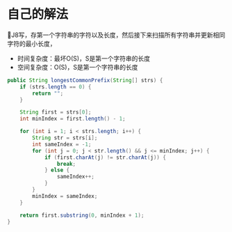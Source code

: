 # 自己的解法
🦐J8写，存第一个字符串的字符以及长度，然后接下来扫描所有字符串并更新相同字符的最小长度，
* 时间复杂度：最坏O(S)，S是第一个字符串的长度
* 空间复杂度：O(S)，S是第一个字符串的长度
```java
public String longestCommonPrefix(String[] strs) {
    if (strs.length == 0) {
        return "";
    }

    String first = strs[0];
    int minIndex = first.length() - 1;

    for (int i = 1; i < strs.length; i++) {
        String str = strs[i];
        int sameIndex = -1;
        for (int j = 0; j < str.length() && j <= minIndex; j++) {
            if (first.charAt(j) != str.charAt(j)) {
                break;
            } else {
                sameIndex++;
            }
        }
        minIndex = sameIndex;
    }

    return first.substring(0, minIndex + 1);
}
```